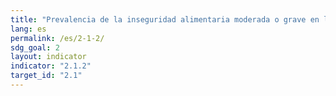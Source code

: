 ```yaml
---
title: "Prevalencia de la inseguridad alimentaria moderada o grave en la población, según la Escala de Experiencia de Inseguridad Alimentaria"
lang: es
permalink: /es/2-1-2/
sdg_goal: 2
layout: indicator
indicator: "2.1.2"
target_id: "2.1"
---
```



